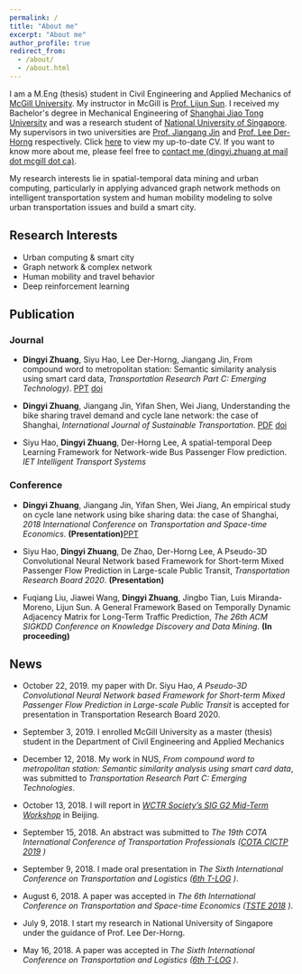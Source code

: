 ```yaml
---
permalink: /
title: "About me"
excerpt: "About me"
author_profile: true
redirect_from: 
  - /about/
  - /about.html
---
```

I am a M.Eng (thesis) student in Civil Engineering and Applied Mechanics of <u>McGill University</u>. My instructor in McGill is [Prof. Lijun Sun](https://lijunsun.github.io/). I received my Bachelor's degree in Mechanical Engineering of <u>Shanghai Jiao Tong University</u> and was a research student of <u>National University of Singapore</u>. My supervisors in two universities are [Prof. Jiangang Jin](http://naoce.sjtu.edu.cn/en/teachershow.aspx?info_lb=24&info_id=8&flag=2) and  [Prof. Lee Der-Horng](https://www.eng.nus.edu.sg/cee/staff/lee-der-horng/) respectively. Click [here](http://zhuangdingyi.github.io/files/zhuang_dingyi_cv.pdf) to view my up-to-date CV. If you want to know more about me, please feel free to [contact me (dingyi.zhuang at mail dot mcgill dot ca)](mailto:dingyi.zhuang@mail.mcgill.ca).

My research interests lie in spatial-temporal data mining and urban computing, particularly in applying advanced graph network methods on intelligent transportation system and human mobility modeling to solve urban transportation issues and build a smart city.

## Research Interests

* Urban computing & smart city
* Graph network & complex network 
* Human mobility and travel behavior
* Deep reinforcement learning

## Publication
### Journal
* **Dingyi Zhuang**, Siyu Hao, Lee Der-Horng, Jiangang Jin, From compound word to metropolitan station: Semantic similarity analysis
using smart card data, *Transportation Research Part C: Emerging Technology)*. [PPT](https://zhuangdingyi.github.io/files/Final_report_prof_lee.pdf) [doi](https://doi.org/10.1016/j.trc.2020.02.017) 

* **Dingyi Zhuang**, Jiangang Jin, Yifan Shen, Wei Jiang, Understanding the bike sharing travel demand and cycle lane network: the case of Shanghai, *International Journal of Sustainable Transportation*. [PDF](https://zhuangdingyi.github.io/files/full-manuscript.pdf) [doi](https://www.tandfonline.com/doi/full/10.1080/15568318.2019.1699209)

* Siyu Hao, **Dingyi Zhuang**, Der-Horng Lee, A spatial-temporal Deep Learning Framework for Network-wide Bus Passenger Flow prediction. *IET Intelligent Transport Systems*

### Conference
* **Dingyi Zhuang**, Jiangang Jin, Yifan Shen, Wei Jiang, An empirical study on cycle lane network using bike sharing data: the case of Shanghai, *2018 International Conference on Transportation and Space-time Economics*. **(Presentation)**[PPT](https://zhuangdingyi.github.io/files/2018-08-23-Pre-Bikesharing.pdf)

* Siyu Hao, **Dingyi Zhuang**, De Zhao, Der-Horng Lee, A Pseudo-3D Convolutional Neural Network based Framework for Short-term Mixed Passenger Flow Prediction in Large-scale Public Transit, *Transportation Research Board 2020*. **(Presentation)**

* Fuqiang Liu, Jiawei Wang, **Dingyi Zhuang**, Jingbo Tian, Luis Miranda-Moreno, Lijun Sun. A General Framework Based on Temporally Dynamic Adjacency Matrix for Long-Term Traffic Prediction, *The 26th ACM SIGKDD 
Conference on Knowledge Discovery and Data Mining*. **(In proceeding)**


## News
* October 22, 2019. my paper with Dr. Siyu Hao, *A Pseudo-3D Convolutional Neural Network based Framework for Short-term Mixed Passenger Flow Prediction in Large-scale Public Transit* is accepted for presentation in Transportation Research Board 2020.

* September 3, 2019. I enrolled McGill University as a master (thesis) student in the Department of Civil Engineering and Applied Mechanics

* December 12, 2018. My work in NUS, *From compound word to metropolitan station: Semantic similarity analysis using smart card data*, was submitted to *Transportation Research Part C: Emerging Technologies*.

* October 13, 2018. I will report in [*WCTR Society’s SIG G2 Mid-Term Workshop*](http://e242.zserv.tuwien.ac.at/fileadmin/mediapool-verkehrsplanung/Diverse/Links/CfP_WCTR_SIG2_mid-term_event_final_v1.pdf) in Beijing.

* September 15, 2018. An abstract was submitted to *The 19th COTA International Conference of Transportation Professionals ([COTA CICTP 2019](http://cota-home.org/CICTP/CICTP_2019/Authors_CFP.html) )*

* September 9, 2018. I made oral presentation in *The Sixth International Conference on Transportation and Logistics ([6th T-LOG](http://tlog2018.cicts-dmu.com/) )*.

* August 6, 2018. A paper was accepted in *The 6th International Conference on Transportation and Space-time Economics ([TSTE 2018](http://tste.bjtu.edu.cn/) )*.

* July 9, 2018. I start my research in National University of Singapore under the guidance of Prof. Lee Der-Horng.

* May 16, 2018. A paper was accepted in *The Sixth International Conference on Transportation and Logistics ([6th T-LOG](http://tlog2018.cicts-dmu.com/) )*.
